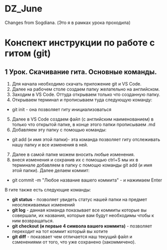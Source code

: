 # DZ_June

Changes from Sogdiana. (Это я в рамках урока проходила) 

# Конспект инструкции по работе с гитом (git)

## 1 Урок. Скачивание гита. Основные команды. 
1. Для начала необходимо скачать приложение git и VS Code.
2. Далее на рабочем столе создаем папку желательно на английском.
3. Заходим в VS Code. Оттуда открываем только что созданную папку.
4. Открываем терминал и прописываем туда следующую команду:
* git init - она позволяет гиту инициализоваться
5. Далее в VS Code создаем файл (с английским наименованием) в только что открытой папке, в конце этого папки прописываем .md
6. Добавляем эту папку с помощью команды:
* git add (и имя этой папки)- эта команда позволяет гиту отслеживать нашу папку и все изменения в ней.
7. Далее в самой папке можем вносить любые изменения.
8. внеся изменения и сохранив их с помощью ctrl+S мы их в терминале добавляем в папку с помощю команды git add (и имя этой папки). Далее делаем коммит:
* git commit -m "Любое название вашего коммита" - и нажимаем Enter

В гите также есть следующие команды:
* __git status__ - позволяет увидеть статус нашей папки на предмет неослеживаемых изменений
* __git log__ - данная команда показывает все коммиты которые вы совершали, их названия, которые вам будут необходимы чтобы к ним возвращаться.
* __git checkout (и первые 4 символа вашего коммита)__ - позволяет переходит на тот коммит который вы хотите
* __git diff__ - показвает чем отличается наш текущий файл и сзменениями от того, что уже сохранено (закоммичено).



